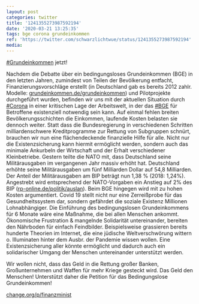 ```yaml
---
layout: post
categories: twitter
title: '1241355273987592194'
date: '2020-03-21 13:25:35'
tags: bge corona grundeinkommen
ref: 'https://twitter.com/schwarzlichtwue/status/1241355273987592194'
media:
---
```

[#Grundeinkommen](/t/grundeinkommen) jetzt!

Nachdem die Debatte über ein bedingungsloses Grundeinkommen (BGE) in den letzten Jahren, zumindest von Teilen der Bevölkerung entfacht, Finanzierungsvorschläge erstellt (in Deutschland gab es bereits 2012 zahlr. Modelle: [grundeinkommen.de/grundeinkommen](https://www.grundeinkommen.de/grundeinkommen/modelle)) und   Pilotprojekte durchgeführt wurden, befinden wir uns mit der aktuellen Situation durch [#Corona](/t/corona) in einer kritischen Lage der Arbeitswelt, in der das [#BGE](/t/bge) für Betroffene existenziell notwendig sein kann.
Auf einmal fehlen breiten Bevölkerungsschichten die Einkommen, laufende Kosten belasten sie dennoch weiter.
Statt dass die Bundesregierung in verschiedenen Schritten milliardenschwere Kreditprogramme zur Rettung von Subgruppen schnürt, brauchen wir nun eine flächendeckende finanzielle Hilfe für alle.
Nicht nur die Existenzsicherung kann hiermit ermöglicht werden, sondern auch das minimale Ankurbeln der Wirtschaft und der Erhalt verschiedener Kleinbetriebe.
Gestern teilte die NATO mit, dass Deutschland seine Militärausgaben im vergangenen Jahr massiv erhöht hat. Deutschland erhöhte seine Militärausgaben um fünf Milliarden Dollar auf 54,8 Milliarden.
Der Anteil der Militärausgaben am BIP beträgt nun 1,38 % (2018: 1,24%). Angestrebt wird entsprechend der NATO-Vorgaben ein Anstieg auf 2% des BIP ([rp-online.de/politik/auslan](https://rp-online.de/politik/ausland/nato-neun-staaten-erreichen-ziel-bei-verteidigungsausgaben-deutschland-nicht_aid-49640443-y)). Beim BGE hingegen wird mit zu hohen Kosten argumentiert.
Covid 19 stellt nicht nur eine Zerreißprobe für das Gesundheitssystem dar, sondern gefährdet die soziale Existenz Millionen Lohnabhängiger. Die Einführung des bedingungslosen Grundeinkommens für 6 Monate wäre eine Maßnahme, die bei allen Menschen ankommt.
Ökonomische Frustration &amp; mangelnde Solidarität untereinander, bereiten den Nährboden für einfach Feindbilder. Beispielsweise grassieren bereits hunderte Theorien im Internet, die eine jüdische Weltverschwörung wittern o. Illuminaten hinter dem Ausbr. der Pandemie wissen wollen.
Eine Existenzsicherung aller könnte ermöglicht und dadurch auch ein solidarischer Umgang der Menschen untereinander unterstützt werden. 



Wir wollen nicht, dass das Geld in die Rettung großer Banken, Großunternehmen und Waffen für mehr Kriege gesteckt wird. Das Geld den Menschen!
Unterstützt daher die Petition für das Bedingungslose Grundeinkommen! 

[change.org/p/finanzminist](https://www.change.org/p/finanzminister-olaf-scholz-und-wirtschaftsminister-peter-altmaier-mit-dem-bedingungslosen-grundeinkommen-durch-die-coronakrise-coronavirusde-olafscholz-peteraltmaier)